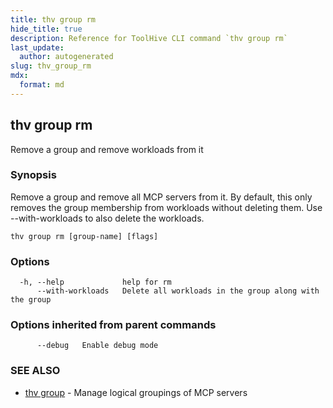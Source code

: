 ```yaml
---
title: thv group rm
hide_title: true
description: Reference for ToolHive CLI command `thv group rm`
last_update:
  author: autogenerated
slug: thv_group_rm
mdx:
  format: md
---
```


## thv group rm

Remove a group and remove workloads from it

### Synopsis

Remove a group and remove all MCP servers from it. By default, this only removes the group membership from workloads without deleting them. Use --with-workloads to also delete the workloads. 

```
thv group rm [group-name] [flags]
```

### Options

```
  -h, --help             help for rm
      --with-workloads   Delete all workloads in the group along with the group
```

### Options inherited from parent commands

```
      --debug   Enable debug mode
```

### SEE ALSO

* [thv group](thv_group.md)	 - Manage logical groupings of MCP servers


